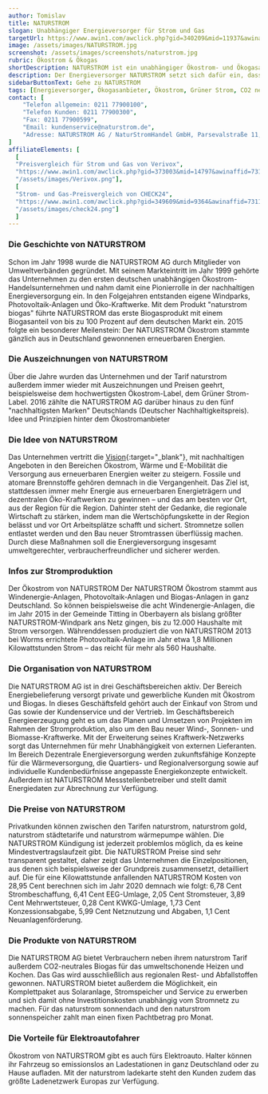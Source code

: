 ```yaml
---
author: Tomislav
title: NATURSTROM
slogan: Unabhängiger Energieversorger für Strom und Gas
targetUrl: https://www.awin1.com/awclick.php?gid=340209&mid=11937&awinaffid=731132&linkid=2188340&clickref=
image: /assets/images/NATURSTROM.jpg
screenshot: /assets/images/screenshots/naturstrom.jpg
rubric: Ökostrom & Ökogas
shortDescription: NATURSTROM ist ein unabhängiger Ökostrom- und Ökogasanbieter mit einem breiten Portfolio rund Produkte aus umweltschonenden erneuerbaren Energien.
description: Der Energieversorger NATURSTROM setzt sich dafür ein, dass die Welt auch für nachfolgenden Generationen lebenswert bleibt und produziert Strom aus erneuerbaren Energien, insbesondere aus Wind- und Solarkraft. Sauber, sicher und wirtschaftlich – so beschreibt der Stromanbieter seine Energieversorgung auf Basis erneuerbarer Energien. Dabei betont NATURSTROM immer auch die Wichtigkeit der Beteiligung der Verbraucher und trägt dieser Philosophie mit vielen innovativen Projekten Rechnung, bei denen ökologisch erzeugte, "saubere" Energie direkt vor Ort verbraucht wird.
sidebarButtonText: Gehe zu NATURSTROM
tags: [Energieversorger, Ökogasanbieter, Ökostrom, Grüner Strom, CO2 neutral]
contact: [
    "Telefon allgemein: 0211 77900100",
    "Telefon Kunden: 0211 77900300",
    "Fax: 0211 77900599",
    "Email: kundenservice@naturstrom.de",
    "Adresse: NATURSTROM AG / NaturStromHandel GmbH, Parsevalstraße 11, 40468 Düsseldorf"
]
affiliateElements: [
  [
  "Preisvergleich für Strom und Gas von Verivox", 
  "https://www.awin1.com/awclick.php?gid=373003&mid=14797&awinaffid=731132&linkid=2482504&clickref=", 
  "/assets/images/Verivox.png"],
  [
  "Strom- und Gas-Preisvergleich von CHECK24", 
  "https://www.awin1.com/awclick.php?gid=349609&mid=9364&awinaffid=731132&linkid=2275212&clickref=", 
  "/assets/images/check24.png"]
  ]
---
```


### Die Geschichte von NATURSTROM

Schon im Jahr 1998 wurde die NATURSTROM AG durch Mitglieder von Umweltverbänden gegründet. Mit seinem Markteintritt im Jahr 1999 gehörte das Unternehmen zu den ersten deutschen unabhängigen Ökostrom-Handelsunternehmen und nahm damit eine Pionierrolle in der nachhaltigen Energieversorgung ein. In den Folgejahren entstanden eigene Windparks, Photovoltaik-Anlagen und Öko-Kraftwerke. Mit dem Produkt "naturstrom biogas" führte NATURSTROM das erste Biogasprodukt mit einem Biogasanteil von bis zu 100 Prozent auf dem deutschen Markt ein. 2015 folgte ein besonderer Meilenstein: Der NATURSTROM Ökostrom stammte gänzlich aus in Deutschland gewonnenen erneuerbaren Energien.

### Die Auszeichnungen von NATURSTROM

Über die Jahre wurden das Unternehmen und der Tarif naturstrom außerdem immer wieder mit Auszeichnungen und Preisen geehrt, beispielsweise dem hochwertigsten Ökostrom-Label, dem Grüner Strom-Label. 2016 zählte die NATURSTROM AG darüber hinaus zu den fünf "nachhaltigsten Marken" Deutschlands (Deutscher Nachhaltigkeitspreis).
Idee und Prinzipien hinter dem Ökostromanbieter

### Die Idee von NATURSTROM

Das Unternehmen vertritt die [Vision](https://www.naturstrom.de/ueber-uns/naturstrom-ag/vision/){:target="_blank"}, mit nachhaltigen Angeboten in den Bereichen Ökostrom, Wärme und E-Mobilität die Versorgung aus erneuerbaren Energien weiter zu steigern. Fossile und atomare Brennstoffe gehören demnach in die Vergangenheit. Das Ziel ist, stattdessen immer mehr Energie aus erneuerbaren Energieträgern und dezentralen Öko-Kraftwerken zu gewinnen – und das am besten vor Ort, aus der Region für die Region. Dahinter steht der Gedanke, die regionale Wirtschaft zu stärken, indem man die Wertschöpfungskette in der Region belässt und vor Ort Arbeitsplätze schafft und sichert. Stromnetze sollen entlastet werden und den Bau neuer Stromtrassen überflüssig machen. Durch diese Maßnahmen soll die Energieversorgung insgesamt umweltgerechter, verbraucherfreundlicher und sicherer werden. 

### Infos zur Stromproduktion

Der Ökostrom von NATURSTROM
Der NATURSTROM Ökostrom stammt aus Windenergie-Anlagen, Photovoltaik-Anlagen und Biogas-Anlagen in ganz Deutschland. So können beispielsweise die acht Windenergie-Anlagen, die im Jahr 2015 in der Gemeinde Titting in Oberbayern als bislang größter NATURSTROM-Windpark ans Netz gingen, bis zu 12.000 Haushalte mit Strom versorgen. Währenddessen produziert die von NATURSTROM 2013 bei Worms errichtete Photovoltaik-Anlage im Jahr etwa 1,8 Millionen Kilowattstunden Strom – das reicht für mehr als 560 Haushalte.

### Die Organisation von NATURSTROM

Die NATURSTROM AG ist in drei Geschäftsbereichen aktiv. Der Bereich Energiebelieferung versorgt private und gewerbliche Kunden mit Ökostrom und Biogas. In dieses Geschäftsfeld gehört auch der Einkauf von Strom und Gas sowie der Kundenservice und der Vertrieb. Im Geschäftsbereich Energieerzeugung geht es um das Planen und Umsetzen von Projekten im Rahmen der Stromproduktion, also um den Bau neuer Wind-, Sonnen- und Biomasse-Kraftwerke. Mit der Erweiterung seines Kraftwerk-Netzwerks sorgt das Unternehmen für mehr Unabhängigkeit von externen Lieferanten. Im Bereich Dezentrale Energieversorgung werden zukunftsfähige Konzepte für die Wärmeversorgung, die Quartiers- und Regionalversorgung sowie auf individuelle Kundenbedürfnisse angepasste Energiekonzepte entwickelt. Außerdem ist NATURSTROM Messstellenbetreiber und stellt damit Energiedaten zur Abrechnung zur Verfügung.

### Die Preise von NATURSTROM

Privatkunden können zwischen den Tarifen naturstrom, naturstrom gold, naturstrom städtetarife und naturstrom wärmepumpe wählen. Die NATURSTROM Kündigung ist jederzeit problemlos möglich, da es keine Mindestvertragslaufzeit gibt. Die NATURSTROM Preise sind sehr transparent gestaltet, daher zeigt das Unternehmen die Einzelpositionen, aus denen sich beispielsweise der Grundpreis zusammensetzt, detailliert auf. Die für eine Kilowattstunde anfallenden NATURSTROM Kosten von 28,95 Cent berechnen sich im Jahr 2020 demnach wie folgt: 6,78 Cent Strombeschaffung, 6,41 Cent EEG-Umlage, 2,05 Cent Stromsteuer, 3,89 Cent Mehrwertsteuer, 0,28 Cent KWKG-Umlage, 1,73 Cent Konzessionsabgabe, 5,99 Cent Netznutzung und Abgaben, 1,1 Cent Neuanlagenförderung. 

### Die Produkte von NATURSTROM

Die NATURSTROM AG bietet Verbrauchern neben ihrem naturstrom Tarif außerdem CO2-neutrales Biogas für das umweltschonende Heizen und Kochen. Das Gas wird ausschließlich aus regionalen Rest- und Abfallstoffen gewonnen. NATURSTROM bietet außerdem die Möglichkeit, ein Komplettpaket aus Solaranlage, Stromspeicher und Service zu erwerben und sich damit ohne Investitionskosten unabhängig vom Stromnetz zu machen. Für das naturstrom sonnendach und den naturstrom sonnenspeicher zahlt man einen fixen Pachtbetrag pro Monat.

### Die Vorteile für Elektroautofahrer

Ökostrom von NATURSTROM gibt es auch fürs Elektroauto. Halter können ihr Fahrzeug so emissionslos an Ladestationen in ganz Deutschland oder zu Hause aufladen. Mit der naturstrom ladekarte steht den Kunden zudem das größte Ladenetzwerk Europas zur Verfügung.